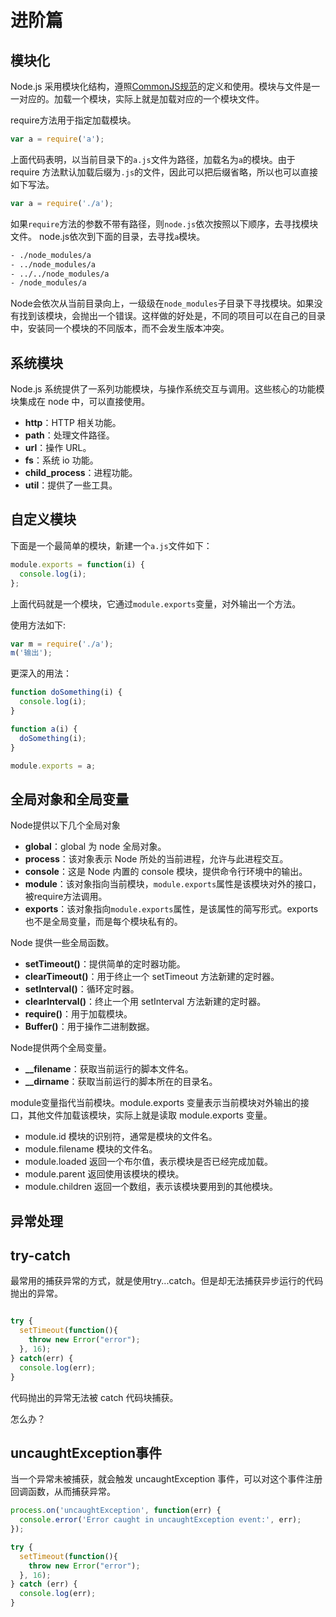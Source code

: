 进阶篇
======

## 模块化

Node.js 采用模块化结构，遵照[CommonJS规范](http://wiki.commonjs.org/wiki/CommonJS)的定义和使用。模块与文件是一一对应的。加载一个模块，实际上就是加载对应的一个模块文件。

require方法用于指定加载模块。

```js
var a = require('a');
```

上面代码表明，以当前目录下的`a.js`文件为路径，加载名为`a`的模块。由于 require
方法默认加载后缀为`.js`的文件，因此可以把后缀省略，所以也可以直接如下写法。

```js
var a = require('./a');
```

如果`require`方法的参数不带有路径，则`node.js`依次按照以下顺序，去寻找模块文件。
node.js依次到下面的目录，去寻找`a`模块。

```bash
- ./node_modules/a
- ../node_modules/a
- ../../node_modules/a
- /node_modules/a
```

Node会依次从当前目录向上，一级级在`node_modules`子目录下寻找模块。如果没有找到该模块，会抛出一个错误。这样做的好处是，不同的项目可以在自己的目录中，安装同一个模块的不同版本，而不会发生版本冲突。

## 系统模块

Node.js 系统提供了一系列功能模块，与操作系统交互与调用。这些核心的功能模块集成在 node 中，可以直接使用。

- **http**：HTTP 相关功能。
- **path**：处理文件路径。
- **url**：操作 URL。
- **fs**：系统 io 功能。
- **child_process**：进程功能。
- **util**：提供了一些工具。

## 自定义模块

下面是一个最简单的模块，新建一个`a.js`文件如下：

```js
module.exports = function(i) {
  console.log(i);
};

```

上面代码就是一个模块，它通过`module.exports`变量，对外输出一个方法。

使用方法如下:

```js
var m = require('./a');
m('输出');
```

更深入的用法：

```js
function doSomething(i) {
  console.log(i);
}

function a(i) {
  doSomething(i);
}

module.exports = a;
```

## 全局对象和全局变量

Node提供以下几个全局对象

- **global**：global 为 node 全局对象。
- **process**：该对象表示 Node 所处的当前进程，允许与此进程交互。
- **console**：这是 Node 内置的 console 模块，提供命令行环境中的输出。
- **module**：该对象指向当前模块，`module.exports`属性是该模块对外的接口，被require方法调用。
- **exports**：该对象指向`module.exports`属性，是该属性的简写形式。exports也不是全局变量，而是每个模块私有的。

Node 提供一些全局函数。

- **setTimeout()**：提供简单的定时器功能。
- **clearTimeout()**：用于终止一个 setTimeout 方法新建的定时器。
- **setInterval()**：循环定时器。
- **clearInterval()**：终止一个用 setInterval 方法新建的定时器。
- **require()**：用于加载模块。
- **Buffer()**：用于操作二进制数据。

Node提供两个全局变量。

- **__filename**：获取当前运行的脚本文件名。
- **__dirname**：获取当前运行的脚本所在的目录名。

module变量指代当前模块。module.exports 变量表示当前模块对外输出的接口，其他文件加载该模块，实际上就是读取 module.exports 变量。

- module.id 模块的识别符，通常是模块的文件名。
- module.filename 模块的文件名。
- module.loaded 返回一个布尔值，表示模块是否已经完成加载。
- module.parent 返回使用该模块的模块。
- module.children 返回一个数组，表示该模块要用到的其他模块。

## 异常处理

## try-catch

最常用的捕获异常的方式，就是使用try...catch。但是却无法捕获异步运行的代码抛出的异常。

```js

try {
  setTimeout(function(){
    throw new Error("error");
  }, 16);
} catch(err) {
  console.log(err);
}

```

代码抛出的异常无法被 catch 代码块捕获。

怎么办？

## uncaughtException事件

当一个异常未被捕获，就会触发 uncaughtException 事件，可以对这个事件注册回调函数，从而捕获异常。

```js
process.on('uncaughtException', function(err) {
  console.error('Error caught in uncaughtException event:', err);
});

try {
  setTimeout(function(){
    throw new Error("error");
  }, 16);
} catch (err) {
  console.log(err);
}

```
